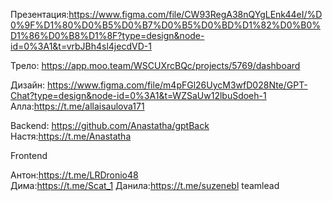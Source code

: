 Презентация:https://www.figma.com/file/CW93RegA38nQYgLEnk44eI/%D0%9F%D1%80%D0%B5%D0%B7%D0%B5%D0%BD%D1%82%D0%B0%D1%86%D0%B8%D1%8F?type=design&node-id=0%3A1&t=vrbJBh4sl4jecdVD-1

Трело: https://app.moo.team/WSCUXrcBQc/projects/5769/dashboard

Дизайн: https://www.figma.com/file/m4pFGl26UycM3wfD028Nte/GPT-Chat?type=design&node-id=0%3A1&t=WZSaUw12lbuSdoeh-1
Алла:https://t.me/allaisaulova171

Backend: https://github.com/Anastatha/gptBack
Настя:https://t.me/Anastatha

Frontend

Антон:https://t.me/LRDronio48</br>
Дима:https://t.me/Scat_1
Данила:https://t.me/suzenebl teamlead
